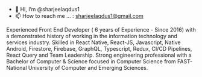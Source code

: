 - 👋 Hi, I’m @sharjeelaqdus1
- 📫 How to reach me ... : sharjeelaqdus1@gmail.com

Experienced Front End Developer ( 6 years of Experience - Since 2016) with a demonstrated history of working in the information technology and services industry. Skilled in React Native, React-JS, Javascript, Native Android, Firestore, Firebase, GraphQL, Typescript, Redux, CI/CD Pipelines, React Query and Team Leadership. Strong engineering professional with a Bachelor of Computer & Science focused in Computer Science from FAST-National University of Computer and Emerging Sciences.

<!---
sharjeelaqdus1/sharjeelaqdus1 is a ✨ special ✨ repository because its `README.md` (this file) appears on your GitHub profile.
You can click the Preview link to take a look at your changes.
--->
